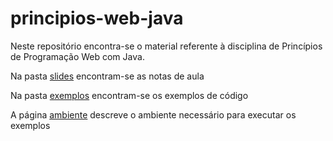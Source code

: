 # principios-web-java

Neste repositório encontra-se o material referente à disciplina de Princípios de Programação Web com Java.

Na pasta [slides](slides) encontram-se as notas de aula

Na pasta [exemplos](exemplos) encontram-se os exemplos de código

A página [ambiente](ambiente.md) descreve o ambiente necessário para executar os exemplos